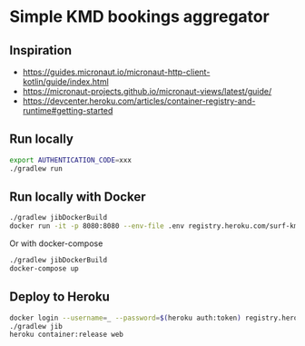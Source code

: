 # Simple KMD bookings aggregator

## Inspiration
* https://guides.micronaut.io/micronaut-http-client-kotlin/guide/index.html
* https://micronaut-projects.github.io/micronaut-views/latest/guide/
* https://devcenter.heroku.com/articles/container-registry-and-runtime#getting-started

## Run locally
```bash
export AUTHENTICATION_CODE=xxx
./gradlew run
```

## Run locally with Docker
```bash
./gradlew jibDockerBuild
docker run -it -p 8080:8080 --env-file .env registry.heroku.com/surf-kmd-booking/web
```
Or with docker-compose
```bash
./gradlew jibDockerBuild
docker-compose up
```

## Deploy to Heroku
```bash
docker login --username=_ --password=$(heroku auth:token) registry.heroku.com
./gradlew jib
heroku container:release web
```

